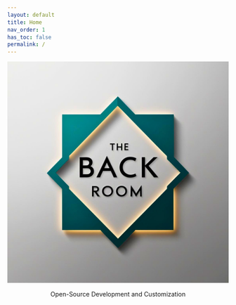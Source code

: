 ```yaml
---
layout: default
title: Home
nav_order: 1
has_toc: false
permalink: /
---
```


<div class="card">
  <img src="https://raw.githubusercontent.com/The-Back-Room/The-Back-Room.github.io/refs/heads/main/docs/assets/icons/brand/AppIcon.png" />
  <div class="container">
    <p class="text-delta" style="text-align:center">Open-Source Development and Customization</p>
  </div>
</div>


